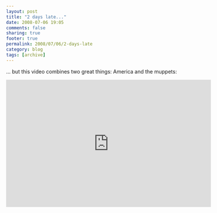 ```yaml
---
layout: post
title: "2 days late..."
date: 2008-07-06 19:05
comments: false
sharing: true
footer: true
permalink: 2008/07/06/2-days-late
category: blog
tags: [archive]
---
```

<p>... but this video combines two great things: America and the muppets:&nbsp;</p><p><iframe allowfullscreen="" frameborder="0" height="349" src="http://www.youtube.com/embed/kDA9NbPAK8o" width="560"></iframe></p>